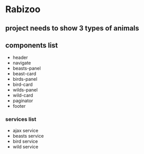 # Rabizoo

## project needs to show 3 types of animals

## components list
* header
* navigate
* beasts-panel
* beast-card
* birds-panel
* bird-card
* wilds-panel
* wild-card
* paginator
* footer 

### services list

* ajax service
* beasts service
* bird service
* wild service
